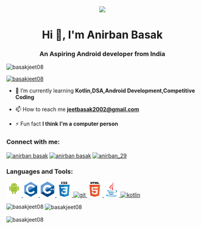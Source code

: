 <div id="header" align="center">
  <img src="https://media.giphy.com/media/qgQUggAC3Pfv687qPC/giphy.gif" width="300"/>
</div>
<h1 align="center">Hi 👋, I'm Anirban Basak</h1>
<h3 align="center">An Aspiring Android developer from India</h3>

<p align="left"> <img src="https://komarev.com/ghpvc/?username=basakjeet08&label=Profile%20views&color=0e75b6&style=flat" alt="basakjeet08" /> </p>

<p align="left"> <a href="https://github.com/ryo-ma/github-profile-trophy"><img src="https://github-profile-trophy.vercel.app/?username=basakjeet08" alt="basakjeet08" /></a> </p>

- 🌱 I’m currently learning **Kotlin,DSA,Android Development,Competitive Coding**

- 📫 How to reach me **jeetbasak2002@gmail.com**

- ⚡ Fun fact **I think I'm a computer person**

<h3 align="left">Connect with me:</h3>
<p align="left">
<a href="https://linkedin.com/in/anirban basak" target="blank"><img align="center" src="https://raw.githubusercontent.com/rahuldkjain/github-profile-readme-generator/master/src/images/icons/Social/linked-in-alt.svg" alt="anirban basak" height="30" width="40" /></a>
<a href="https://fb.com/anirban basak" target="blank"><img align="center" src="https://raw.githubusercontent.com/rahuldkjain/github-profile-readme-generator/master/src/images/icons/Social/facebook.svg" alt="anirban basak" height="30" width="40" /></a>
<a href="https://www.codechef.com/users/anirban_29" target="blank"><img align="center" src="https://cdn.jsdelivr.net/npm/simple-icons@3.1.0/icons/codechef.svg" alt="anirban_29" height="30" width="40" /></a>
</p>

<h3 align="left">Languages and Tools:</h3>
<p align="left"> <a href="https://developer.android.com" target="_blank" rel="noreferrer"> <img src="https://raw.githubusercontent.com/devicons/devicon/master/icons/android/android-original-wordmark.svg" alt="android" width="40" height="40"/> </a> <a href="https://www.cprogramming.com/" target="_blank" rel="noreferrer"> <img src="https://raw.githubusercontent.com/devicons/devicon/master/icons/c/c-original.svg" alt="c" width="40" height="40"/> </a> <a href="https://www.w3schools.com/cpp/" target="_blank" rel="noreferrer"> <img src="https://raw.githubusercontent.com/devicons/devicon/master/icons/cplusplus/cplusplus-original.svg" alt="cplusplus" width="40" height="40"/> </a> <a href="https://www.w3schools.com/css/" target="_blank" rel="noreferrer"> <img src="https://raw.githubusercontent.com/devicons/devicon/master/icons/css3/css3-original-wordmark.svg" alt="css3" width="40" height="40"/> </a> <a href="https://git-scm.com/" target="_blank" rel="noreferrer"> <img src="https://www.vectorlogo.zone/logos/git-scm/git-scm-icon.svg" alt="git" width="40" height="40"/> </a> <a href="https://www.w3.org/html/" target="_blank" rel="noreferrer"> <img src="https://raw.githubusercontent.com/devicons/devicon/master/icons/html5/html5-original-wordmark.svg" alt="html5" width="40" height="40"/> </a> <a href="https://www.java.com" target="_blank" rel="noreferrer"> <img src="https://raw.githubusercontent.com/devicons/devicon/master/icons/java/java-original.svg" alt="java" width="40" height="40"/> </a> <a href="https://kotlinlang.org" target="_blank" rel="noreferrer"> <img src="https://www.vectorlogo.zone/logos/kotlinlang/kotlinlang-icon.svg" alt="kotlin" width="40" height="40"/> </a> </p>

<p><img align="left" src="https://github-readme-stats.vercel.app/api/top-langs?username=basakjeet08&show_icons=true&locale=en&layout=compact" alt="basakjeet08" /></p>

<p>&nbsp;<img align="center" src="https://github-readme-stats.vercel.app/api?username=basakjeet08&show_icons=true&locale=en" alt="basakjeet08" /></p>

<p><img align="center" src="https://github-readme-streak-stats.herokuapp.com/?user=basakjeet08&" alt="basakjeet08" /></p>

